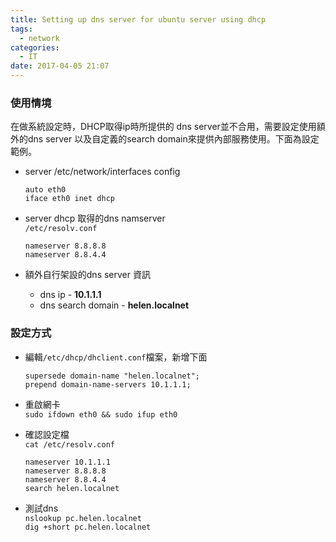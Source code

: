 ```yaml
---
title: Setting up dns server for ubuntu server using dhcp
tags:
  - network
categories:
  - IT
date: 2017-04-05 21:07
---
```


### 使用情境
在做系統設定時，DHCP取得ip時所提供的 dns server並不合用，需要設定使用額外的dns server 以及自定義的search domain來提供內部服務使用。下面為設定範例。  

* server /etc/network/interfaces config  
  
  ```  
  auto eth0  
  iface eth0 inet dhcp  
  ```  
  
* server dhcp 取得的dns namserver  
  `/etc/resolv.conf`  
  
  ```  
  nameserver 8.8.8.8  
  nameserver 8.8.4.4  
  ```  
  
* 額外自行架設的dns server 資訊  
  * dns ip - **10.1.1.1**  
  * dns search domain - **helen.localnet**  

### 設定方式
- 編輯`/etc/dhcp/dhclient.conf`檔案，新增下面
  
  ```
  supersede domain-name "helen.localnet";
  prepend domain-name-servers 10.1.1.1;
  ```
  
- 重啟網卡  
  `sudo ifdown eth0 && sudo ifup eth0`  
  
- 確認設定檔  
  `cat /etc/resolv.conf`  
  
  ```
  nameserver 10.1.1.1
  nameserver 8.8.8.8
  nameserver 8.8.4.4
  search helen.localnet
  ```  
  
- 測試dns   
  `nslookup pc.helen.localnet`  
  `dig +short pc.helen.localnet`  

